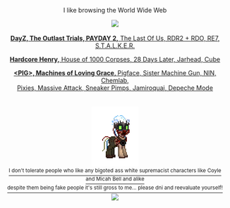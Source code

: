 <p align="center"> I like browsing the World Wide Web
<p align="center"> <a href="https://praisethelard.neocities.org/"><img src="https://github.com/PRAISETHELARD/PRAISETHELARD/blob/main/IMG_3468.gif">
<p align="center"> <b>DayZ, The Outlast Trials, PAYDAY 2,</b> The Last Of Us, RDR2 + RDO, RE7, S.T.A.L.K.E.R.
<p align="center"> <b>Hardcore Henry,</b> House of 1000 Corpses, 28 Days Later, Jarhead, Cube
<p align="center"> <b>&lt;PIG&gt;, Machines of Loving Grace, </b> Pigface, Sister Machine Gun, NIN, Chemlab, <br> Pixies, Massive Attack, Sneaker Pimps, Jamiroquai, Depeche Mode
<br> <br>
<br> <img src="nighthunter.gif" height="full" width="full"> <br> <sup> I don't tolerate people who like any bigoted ass white supremacist characters like Coyle and Micah Bell and alike <br> despite them being fake people it's still gross to me... please dni and reevaluate yourself! </sup> <br>
<img src="nh-banner-full.gif" height="full" width="full">
